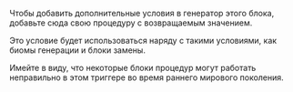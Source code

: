 Чтобы добавить дополнительные условия в генератор этого блока, добавьте сюда свою процедуру с возвращаемым значением.

Это условие будет использоваться наряду с такими условиями, как биомы генерации и блоки замены.

Имейте в виду, что некоторые блоки процедур могут работать неправильно в этом триггере во время раннего мирового поколения.